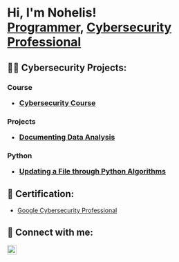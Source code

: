 <h1>Hi, I'm Nohelis! <br/><a href="https://github.com/nohelis0610">Programmer</a>, <a href="https://www.linkedin.com/in/nohelisfernandez/">Cybersecurity Professional</a>

<h2>👨‍💻 Cybersecurity Projects:</h2>

<h3> Course

  - [Cybersecurity Course](https://github.com/nohelis0610/Cybersecurity-Course)

<h3> Projects

  - [Documenting Data Analysis](https://github.com/nohelis0610/Documenting-Data-Analysis)

<h3> Python

  - [Updating a File through Python Algorithms](https://github.com/nohelis0610/Python-algorithm)


<h2>📝 Certification:</h2>

- [Google Cybersecurity Professional](https://www.coursera.org/account/accomplishments/professional-cert/R849F7ZD6YTM)


<h2> 🤳 Connect with me:</h2>


[<img align="left" alt="NohelisFernandez | LinkedIn" width="22px" src="https://cdn.jsdelivr.net/npm/simple-icons@v3/icons/linkedin.svg" />][linkedin]


[linkedin]: https://www.linkedin.com/in/nohelisfernandez/
